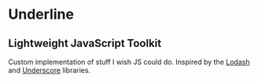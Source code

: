 # Underline
## Lightweight JavaScript Toolkit

Custom implementation of stuff I wish JS could do. Inspired by the [Lodash](https://github.com/lodash/lodash) and [Underscore](https://github.com/jashkenas/underscore) libraries. 